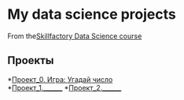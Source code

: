 # My data science projects
From the[Skillfactory Data Science course](https://skillfactory.ru/data-scientist)

## Проекты
*[Проект_0. Игра: Угадай число](https://github.com/KirillKomarow/sf_data_science/tree/IDE/project_0)    
*[Проект_1.______](___) 
*[Проект_2.______](___) 